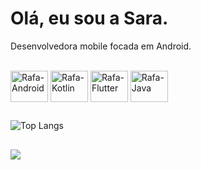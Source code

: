 # Olá, eu sou a Sara.
Desenvolvedora mobile focada em Android.

<div style="display: inline_block"><br>
  <img align="center" alt="Rafa-Android" height="50" width="60" src="https://cdn.jsdelivr.net/gh/devicons/devicon@latest/icons/android/android-original.svg">
   <img align="center" alt="Rafa-Kotlin" height="50" width="60" src="https://cdn.jsdelivr.net/gh/devicons/devicon@latest/icons/kotlin/kotlin-original-wordmark.svg">
 <img align="center" alt="Rafa-Flutter" height="50" width="60" src="https://cdn.jsdelivr.net/gh/devicons/devicon@latest/icons/flutter/flutter-original.svg">

 <img align="center" alt="Rafa-Java" height="50" width="60" src="https://cdn.jsdelivr.net/gh/devicons/devicon@latest/icons/java/java-original-wordmark.svg">
</div>


 <div> 
  
  ##
![Top Langs](https://github-readme-stats.vercel.app/api/top-langs/?username=s1gomes&layout=compact)

</div>

##
<div>
    <a href="https://www.linkedin.com/in/sara-silva-gomes-04498b242/" target="_blank"><img src="https://img.shields.io/badge/-LinkedIn-%230077B5?style=for-the-badge&logo=linkedin&logoColor=white" target="_blank"></a> 
</div>




